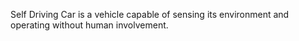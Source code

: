 Self Driving Car is a vehicle capable of sensing its environment and operating without human involvement.
